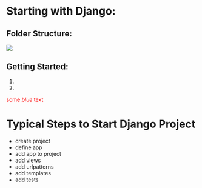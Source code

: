 # Starting with Django:

## Folder Structure:
![](https://studygyaan.com/wp-content/uploads/2019/07/Best-Practice-to-Structure-Django-Project-Directories-and-Files.png)


## Getting Started:
1. 



1. 
<span style="color:red">some *blue* text</span>
# Typical Steps to Start Django Project
- create project
- define app
- add app to project
- add views
- add urlpatterns
- add templates
- add tests



